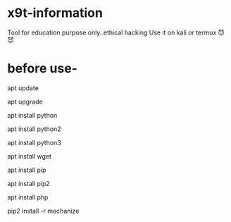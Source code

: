 # x9t-information
Tool for education purpose only..ethical hacking
Use it on kali or termux
😈😈
# before use-
apt update

apt upgrade

apt install python

apt install python2

apt install python3

apt install wget

apt install pip

apt install pip2

apt install php

pip2 install -r mechanize
